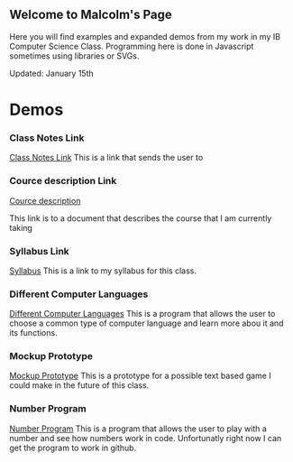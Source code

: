 ## Welcome to Malcolm's Page

Here you will find examples and expanded demos from my work in my IB Computer Science Class. Programming here is done in Javascript sometimes using libraries or SVGs. 

Updated: January 15th

# Demos

### Class Notes Link
  [Class Notes Link](https://github.com/eastmmal000/IB-Comp-Sci/blob/master/Class%20Notes.md)
  This is a link that sends the user to 
  
### Cource description Link
  [Cource description](https://github.com/eastmmal000/IB-Comp-Sci/blob/master/Cource%20description.md)
  
  This link is to a document that describes the course that I am currently taking
### Syllabus Link
  [Syllabus](https://github.com/eastmmal000/IB-Comp-Sci/blob/master/Syllabus.md)
  This is a link to my syllabus for this class.
  
### Different Computer Languages 
  [Different Computer Languages](https://eastmmal000.github.io/IB-Comp-Sci/Different_Computer_Languages.html)
  This is a program that allows the user to choose a common type of computer language and learn more abou it and its functions.
  
### Mockup Prototype
  [Mockup Prototype](https://eastmmal000.github.io/IB-Comp-Sci/Prototype.html)
  This is a prototype for a possible text based game I could make in the future of this class.
  
### Number Program
  [Number Program](https://eastmmal000.github.io/IB-Comp-Sci/Number_Program.html) 
This is a program that allows the user to play with a number and see how numbers work in code. Unfortunatly right now I can get the program to work in github.
